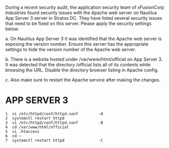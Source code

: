 During a recent security audit, the application security team of xFusionCorp Industries found security issues with the Apache web server on Nautilus App Server 3 server in Stratos DC. They have listed several security issues that need to be fixed on this server. Please apply the security settings below:



a. On Nautilus App Server 3 it was identified that the Apache web server is exposing the version number. Ensure this server has the appropriate settings to hide the version number of the Apache web server.

b. There is a website hosted under /var/www/html/official on App Server 3. It was detected that the directory /official lists all of its contents while browsing the URL. Disable the directory browser listing in Apache config.

c. Also make sure to restart the Apache service after making the changes.

APP SERVER 3
=============
    1  vi /etc/httpd/conf/httpd.conf         -A
    2  systemctl restart httpd
    3  vi /etc/httpd/conf/httpd.conf         -B
    4  cd /var/www/html/official
    5  vi .htaccess
    6  cd ~
    7  systemctl restart httpd               -C
